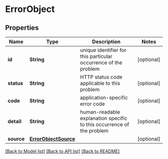# ErrorObject

## Properties
Name | Type | Description | Notes
------------ | ------------- | ------------- | -------------
**id** | **String** | unique identifier for this particular occurrence of the problem | [optional] 
**status** | **String** | HTTP status code applicable to this problem | [optional] 
**code** | **String** | application-specific error code | [optional] 
**detail** | **String** | human-readable explanation specific to this occurrence of the problem | [optional] 
**source** | [**ErrorObjectSource**](ErrorObjectSource.md) |  | [optional] 

[[Back to Model list]](../README.md#documentation-for-models) [[Back to API list]](../README.md#documentation-for-api-endpoints) [[Back to README]](../README.md)


